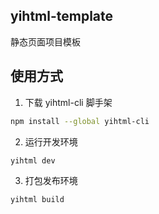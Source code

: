## yihtml-template

静态页面项目模板

## 使用方式

1. 下载 yihtml-cli 脚手架

```bash
npm install --global yihtml-cli
```

2. 运行开发环境

```bash
yihtml dev
```

3. 打包发布环境

```bash
yihtml build
```
